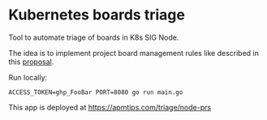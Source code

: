 # Kubernetes boards triage

Tool to automate triage of boards in K8s SIG Node.

The idea is to implement project board management rules like described
in this [proposal](https://github.com/kubernetes/community/issues/6999).

Run locally:

```
ACCESS_TOKEN=ghp_FooBar PORT=8080 go run main.go
```

This app is deployed at https://apmtips.com/triage/node-prs
